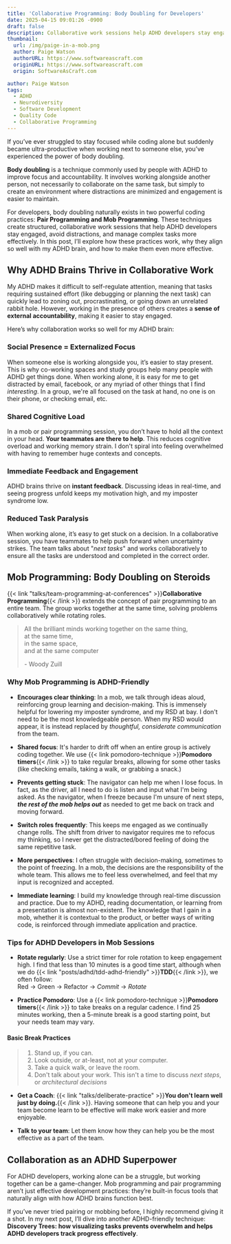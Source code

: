```yaml
---
title: 'Collaborative Programming: Body Doubling for Developers'
date: 2025-04-15 09:01:26 -0900
draft: false
description: Collaborative work sessions help ADHD developers stay engaged, avoid distractions, and manage complex tasks more effectively
thumbnail:
  url: /img/paige-in-a-mob.png
  author: Paige Watson
  authorURL: https://www.softwareascraft.com
  originURL: https://www.softwareascraft.com
  origin: SoftwareAsCraft.com

author: Paige Watson
tags:
  - ADHD
  - Neurodiversity
  - Software Development
  - Quality Code
  - Collaborative Programming 
---
```


If you’ve ever struggled to stay focused while coding alone but suddenly became ultra-productive when working next to
someone else, you’ve experienced the power of body doubling.

**Body doubling** is a technique commonly used by people with ADHD to improve focus and accountability. It involves working
alongside another person, not necessarily to collaborate on the same task, but simply to create an environment where
distractions are minimized and engagement is easier to maintain.

For developers, body doubling naturally exists in two powerful coding practices: **Pair Programming and Mob Programming**.
These techniques create structured, collaborative work sessions that help ADHD developers stay engaged, avoid
distractions, and manage complex tasks more effectively. In this post, I’ll explore how these practices work, why they
align so well with my ADHD brain, and how to make them even more effective.

## Why ADHD Brains Thrive in Collaborative Work

My ADHD makes it difficult to self-regulate attention, meaning that tasks requiring sustained effort (like debugging or 
planning the next task) can quickly lead to zoning out, procrastinating, or going down an unrelated rabbit hole. 
However, working in the presence of others creates a **sense of external accountability**, making it easier to stay
engaged.

Here’s why collaboration works so well for my ADHD brain:

### Social Presence = Externalized Focus

When someone else is working alongside you, it’s easier to stay present. This is why co-working spaces and study groups
help many people with ADHD get things done.  When working alone, it is easy for me to get distracted by email, facebook, 
or any myriad of other things that I find _interesting_. In a group, we're all focused on the task at hand, no one is on
their phone, or checking email, etc.   

### Shared Cognitive Load

In a mob or pair programming session, you don’t have to hold all the context in your head. **Your teammates are there to
help**. This reduces cognitive overload and working memory strain. I don't spiral into feeling overwhelmed with having to
remember huge contexts and concepts.

### Immediate Feedback and Engagement

ADHD brains thrive on **instant feedback**. Discussing ideas in real-time, and seeing progress unfold keeps my motivation
high, and my imposter syndrome low.

### Reduced Task Paralysis

When working alone, it’s easy to get stuck on a decision. In a collaborative session, you have teammates to help push
forward when uncertainty strikes. The team talks about "_next tasks_" and works collaboratively to ensure all the tasks
are understood and completed in the correct order.

## Mob Programming: Body Doubling on Steroids

{{< link "talks/team-programming-at-conferences" >}}**Collaborative Programming**{{< /link >}} extends the concept of 
pair programming to an entire team. The group works together at the same time, solving problems collaboratively while
rotating roles.
>All the brilliant minds working together on the same thing,  
> at the same time,  
> in the same space,  
> and at the same computer
> 
>\- Woody Zuill

### Why Mob Programming is ADHD-Friendly

- **Encourages clear thinking**: In a mob, we talk through ideas aloud, reinforcing group learning and decision-making. 
This is immensely helpful for lowering my imposter syndrome, and my RSD at bay. I don't need to be the most
knowledgeable person.  When my RSD would appear, it is instead replaced by _thoughtful, considerate communication_ 
from the team.

- **Shared focus**: It's harder to drift off when an entire group is actively coding together.  We use 
{{< link pomodoro-technique >}}**Pomodoro timers**{{< /link >}} to take regular breaks, allowing for some other tasks
(like checking emails, taking a walk, or grabbing a snack.)

- **Prevents getting stuck**: The navigator can help me when I lose focus.  In fact, as the driver, all I need to do is 
listen and input what I'm being asked.  As the navigator, when I freeze because I'm unsure of next steps, **_the rest of 
the mob helps out_** as needed to get me back on track and moving forward.

- **Switch roles frequently**: This keeps me engaged as we continually change rolls.  The shift from driver to navigator 
requires me to refocus my thinking, so I never get the distracted/bored feeling of doing the same repetitive task.

- **More perspectives**: I often struggle with decision-making, sometimes to the point of freezing.  In a mob, the
decisions are the responsibility of the whole team.  This allows me to feel less overwhelmed, and feel that my input is
recognized and accepted.

- **Immediate learning**: I build my knowledge through real-time discussion and practice.  Due to my ADHD, reading
documentation, or learning from a presentation is almost non-existent.  The knowledge that I gain in a mob, whether it
is contextual to the product, or better ways of writing code, is reinforced through immediate application and practice.

### Tips for ADHD Developers in Mob Sessions

- **Rotate regularly**: Use a strict timer for role rotation to keep engagement high. I find that less than 10 minutes
is a good time start, although when we do {{< link "posts/adhd/tdd-adhd-friendly" >}}**TDD**{{< /link >}}, we often follow:   
Red → Green → Refactor → _Commit_ → _Rotate_

- **Practice Pomodoro**: Use a {{< link pomodoro-technique >}}**Pomodoro timers**{{< /link >}} to take breaks on a regular cadence. I find 25 minutes working, then a 5-minute
break is a good starting point, but your needs team may vary.  

#### Basic Break Practices
> 1. Stand up, if you can.
> 2. Look outside, or at-least, not at your computer.
> 3. Take a quick walk, or leave the room.
> 4. Don't talk about your work.  This isn't a time to discuss _next steps_, or _architectural decisions_

- **Get a Coach**: {{< link "talks/deliberate-practice" >}}**You don't learn well just by doing.**{{< /link >}}. Having 
someone that can help you and your team become learn to be effective will make work easier and more enjoyable.

- **Talk to your team**: Let them know how they can help you be the most effective as a part of the team.

## Collaboration as an ADHD Superpower

For ADHD developers, working alone can be a struggle, but working together can be a game-changer. Mob programming and
pair programming aren’t just effective development practices: they’re built-in focus tools that naturally align with how
ADHD brains function best.

If you’ve never tried pairing or mobbing before, I highly recommend giving it a shot. In my next post, I’ll dive into
another ADHD-friendly technique: **Discovery Trees: how visualizing tasks prevents overwhelm and helps ADHD developers
track progress effectively**.